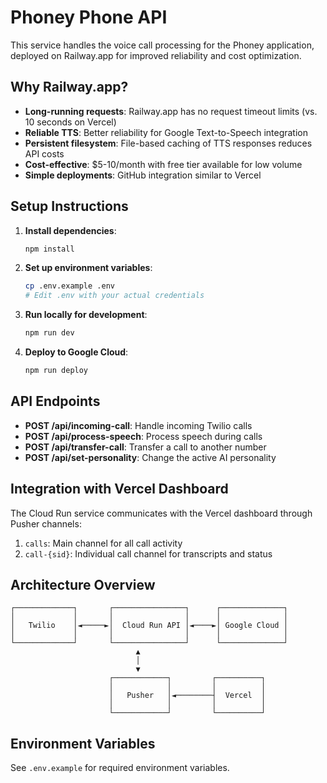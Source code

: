 # Phoney Phone API

This service handles the voice call processing for the Phoney application, deployed on Railway.app for improved reliability and cost optimization.

## Why Railway.app?

- **Long-running requests**: Railway.app has no request timeout limits (vs. 10 seconds on Vercel)
- **Reliable TTS**: Better reliability for Google Text-to-Speech integration
- **Persistent filesystem**: File-based caching of TTS responses reduces API costs
- **Cost-effective**: $5-10/month with free tier available for low volume
- **Simple deployments**: GitHub integration similar to Vercel

## Setup Instructions

1. **Install dependencies**:
   ```bash
   npm install
   ```

2. **Set up environment variables**:
   ```bash
   cp .env.example .env
   # Edit .env with your actual credentials
   ```

3. **Run locally for development**:
   ```bash
   npm run dev
   ```

4. **Deploy to Google Cloud**:
   ```bash
   npm run deploy
   ```

## API Endpoints

- **POST /api/incoming-call**: Handle incoming Twilio calls
- **POST /api/process-speech**: Process speech during calls
- **POST /api/transfer-call**: Transfer a call to another number
- **POST /api/set-personality**: Change the active AI personality

## Integration with Vercel Dashboard

The Cloud Run service communicates with the Vercel dashboard through Pusher channels:

1. `calls`: Main channel for all call activity
2. `call-{sid}`: Individual call channel for transcripts and status

## Architecture Overview

```
┌─────────────┐       ┌────────────────┐      ┌──────────────┐ 
│             │       │                │      │              │
│   Twilio    │◄─────►│  Cloud Run API │◄────►│ Google Cloud │
│             │       │                │      │              │
└─────────────┘       └────────────────┘      └──────────────┘
                            ▲                    
                            │                    
                            ▼                    
                      ┌────────────┐         ┌──────────┐
                      │            │         │          │
                      │   Pusher   │◄────────┤  Vercel  │
                      │            │         │          │
                      └────────────┘         └──────────┘
```

## Environment Variables

See `.env.example` for required environment variables.
